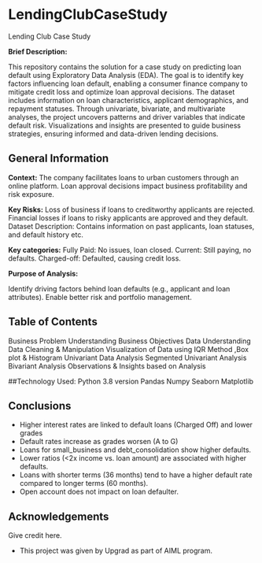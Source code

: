 # LendingClubCaseStudy
Lending Club Case Study

**Brief Description:**

This repository contains the solution for a case study on predicting loan default using Exploratory Data Analysis (EDA). The goal is to identify key factors influencing loan default, enabling a consumer finance company to mitigate credit loss and optimize loan approval decisions. The dataset includes information on loan characteristics, applicant demographics, and repayment statuses. Through univariate, bivariate, and multivariate analyses, the project uncovers patterns and driver variables that indicate default risk. Visualizations and insights are presented to guide business strategies, ensuring informed and data-driven lending decisions.

## General Information
**Context:**
The company facilitates loans to urban customers through an online platform.
Loan approval decisions impact business profitability and risk exposure.

**Key Risks:**
Loss of business if loans to creditworthy applicants are rejected.
Financial losses if loans to risky applicants are approved and they default.
Dataset Description:
Contains information on past applicants, loan statuses, and default history etc.

**Key categories:**
Fully Paid: No issues, loan closed.
Current: Still paying, no defaults.
Charged-off: Defaulted, causing credit loss.

**Purpose of Analysis:**

Identify driving factors behind loan defaults (e.g., applicant and loan attributes).
Enable better risk and portfolio management.


## Table of Contents
Business Problem Understanding
Business Objectives
Data Understanding
Data Cleaning & Manipulation
Visualization of Data using IQR Method ,Box plot & Histogram
Univariant Data Analysis
Segmented Univariant Analysis
Bivariant Analysis
Observations & Insights based on Analysis

##Technology Used:
Python 3.8 version
Pandas
Numpy
Seaborn
Matplotlib

## Conclusions
- Higher interest rates are linked to default loans (Charged Off) and lower grades
- Default rates increase as grades worsen (A to G)
- Loans for small_business and debt_consolidation show higher defaults.
- Lower ratios (<2x income vs. loan amount) are associated with higher defaults.
- Loans with shorter terms (36 months) tend to have a higher default rate compared to longer terms (60 months).
- Open account does not impact on loan defaulter.





## Acknowledgements
Give credit here.
- This project was given by Upgrad as part of AIML program.






